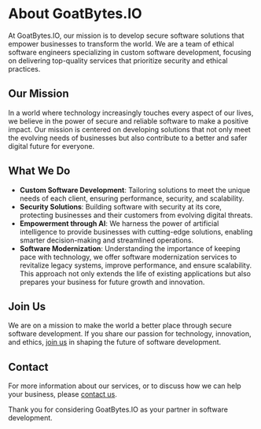 # About GoatBytes.IO

At GoatBytes.IO, our mission is to develop secure software solutions that empower businesses to transform the world. We are a team of ethical software engineers specializing in custom software development, focusing on delivering top-quality services that prioritize security and ethical practices.

## Our Mission

In a world where technology increasingly touches every aspect of our lives, we believe in the power of secure and reliable software to make a positive impact. Our mission is centered on developing solutions that not only meet the evolving needs of businesses but also contribute to a better and safer digital future for everyone.

## What We Do

- **Custom Software Development**: Tailoring solutions to meet the unique needs of each client, ensuring performance, security, and scalability.
- **Security Solutions**: Building software with security at its core, protecting businesses and their customers from evolving digital threats.
- **Empowerment through AI**: We harness the power of artificial intelligence to provide businesses with cutting-edge solutions, enabling smarter decision-making and streamlined operations.
- **Software Modernization**: Understanding the importance of keeping pace with technology, we offer software modernization services to revitalize legacy systems, improve performance, and ensure scalability. This approach not only extends the life of existing applications but also prepares your business for future growth and innovation.

## Join Us

We are on a mission to make the world a better place through secure software development. If you share our passion for technology, innovation, and ethics, [join us](https://goatbytes.io/careers) in shaping the future of software development.

## Contact

For more information about our services, or to discuss how we can help your business, please [contact us](https://goatbytes.io/contact).

Thank you for considering GoatBytes.IO as your partner in software development.
